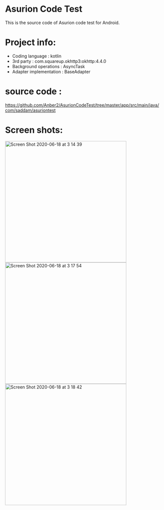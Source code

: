 # Asurion Code Test 
This is the source code of Asurion code test for Android.

# Project info:

 - Coding language : kotlin
 - 3rd party : com.squareup.okhttp3:okhttp:4.4.0
 - Background operations : AsyncTask
 - Adapter implementation : BaseAdapter
 
 # source code : 
 
 https://github.com/Anber2/AsurionCodeTest/tree/master/app/src/main/java/com/saddam/asuriontest
 
 # Screen shots:
 
 <img width="396" alt="Screen Shot 2020-06-18 at 3 14 39" src="https://user-images.githubusercontent.com/14909359/84934393-3c743d80-b112-11ea-8d9e-d790a58873f7.png">


<img width="396" alt="Screen Shot 2020-06-18 at 3 17 54" src="https://user-images.githubusercontent.com/14909359/84934488-56ae1b80-b112-11ea-8ed2-e58d6cfad50e.png">


<img width="396" alt="Screen Shot 2020-06-18 at 3 18 42" src="https://user-images.githubusercontent.com/14909359/84934543-6e859f80-b112-11ea-87d7-9ce8160f7f3d.png">


 
